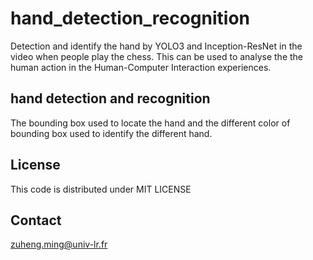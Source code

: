 # hand_detection_recognition
Detection and identify the hand by YOLO3 and Inception-ResNet in the video when people play the chess. This can be used to analyse the the human action in the Human-Computer Interaction experiences.

## hand detection and recognition
The bounding box used to locate the hand and the different color of bounding box used to identify the different hand.


## License
This code is distributed under MIT LICENSE

## Contact
zuheng.ming@univ-lr.fr
